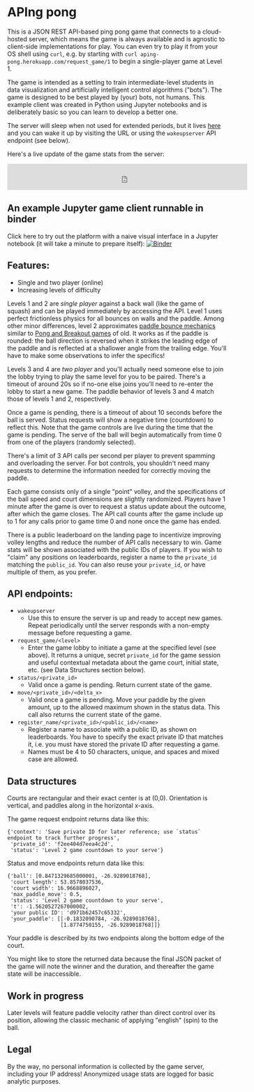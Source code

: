 # APIng pong

This is a JSON REST API-based ping pong game that connects to a cloud-hosted server, which means the game is always available and is agnostic to client-side implementations for play. You can even try to play it from your OS shell using `curl`, e.g. by starting with `curl aping-pong.herokuapp.com/request_game/1` to begin a single-player game at Level 1.

The game is intended as a setting to train intermediate-level students in data visualization and artificially intelligent control algorithms ("bots"). The game is designed to be best played by (your) bots, not humans. This example client was created in Python using Jupyter notebooks and is deliberately basic so you can learn to develop a better one.

The server will sleep when not used for extended periods, but it lives [here](https://aping-pong.herokuapp.com/) and you can wake it up by visiting the URL or using the `wakeupserver` API endpoint (see below).

Here's a live update of the game stats from the server:
<center>
    <iframe width="550" height="60" src="https://aping-pong.herokuapp.com/stats_totals" frameborder="0">
    </iframe>
</center>

## An example Jupyter game client runnable in binder

Click here to try out the platform with a naive visual interface in a Jupyter notebook (it will take a minute to prepare itself): [![Binder](https://mybinder.org/badge_logo.svg)](https://mybinder.org/v2/gh/robclewley/aping-pong-jupclient/master?filepath=play.ipynb)

## Features:
 * Single and two player (online)
 * Increasing levels of difficulty

Levels 1 and 2 are *single player* against a back wall (like the game of squash) and can be played immediately by accessing the API. Level 1 uses perfect frictionless physics for all bounces on walls and the paddle. Among other minor differences, level 2 approximates [paddle bounce mechanics](https://gamedev.stackexchange.com/questions/4253/in-pong-how-do-you-calculate-the-balls-direction-when-it-bounces-off-the-paddl) similar to [Pong and Breakout games](https://www.gamasutra.com/view/feature/130053/breaking_down_breakout_system_and_.php) of old. It works as if the paddle is rounded: the ball direction is reversed when it strikes the leading edge of the paddle and is reflected at a shallower angle from the trailing edge. You'll have to make some observations to infer the specifics!

Levels 3 and 4 are *two player* and you'll actually need someone else to join the lobby trying to play the same level for you to be paired. There's a timeout of around 20s so if no-one else joins you'll need to re-enter the lobby to start a new game. The paddle behavior of levels 3 and 4 match those of levels 1 and 2, respectively.

Once a game is pending, there is a timeout of about 10 seconds before the ball is served. Status requests will show a negative time (countdown) to reflect this. Note that the game controls are live during the time that the game is pending. The serve of the ball will begin automatically from time 0 from one of the players (randomly selected).

There's a limit of 3 API calls per second per player to prevent spamming and overloading the server. For bot controls, you shouldn't need many requests to determine the information needed for correctly moving the paddle.

Each game consists only of a single "point" volley, and the specifications of the ball speed and court dimensions are slightly randomized. Players have 1 minute after the game is over to request a status update about the outcome, after which the game closes. The API call counts after the game include up to 1 for any calls prior to game time 0 and none once the game has ended.

There is a public leaderboard on the landing page to incentivize improving volley lengths and reduce the number of API calls necessary to win. Game stats will be shown associated with the public IDs of players. If you wish to "claim" any positions on leaderboards, register a name to the `private_id` matching the `public_id`. You can also reuse your `private_id`, or have multiple of them, as you prefer.


## API endpoints:
 * `wakeupserver`
   - Use this to ensure the server is up and ready to accept new games. Repeat periodically until the server responds with a non-empty message before requesting a game.
 * `request_game/<level>`
   - Enter the game lobby to initiate a game at the specified level (see above). It returns a unique, secret `private_id` for the game session and useful contextual metadata about the game court, initial state, etc. (see Data Structures section below).
 * `status/<private_id>`
   - Valid once a game is pending. Return current state of the game.
 * `move/<private_id>/<delta_x>`
   - Valid once a game is pending. Move your paddle by the given amount, up to the allowed maximum shown in the status data. This call also returns the current state of the game.
 * `register_name/<private_id>/<public_id>/<name>`
   - Register a name to associate with a public ID, as shown on leaderboards. You have to specify the exact private ID that matches it, i.e. you must have stored the private ID after requesting a game.
   - Names must be 4 to 50 characters, unique, and spaces and mixed case are allowed.

## Data structures

Courts are rectangular and their exact center is at (0,0). Orientation is vertical, and paddles along in the horizontal x-axis.

The game request endpoint returns data like this:

```
{'context': 'Save private ID for later reference; use `status` endpoint to track further progress',
 'private_id': 'f2ee404d7eea4c2d',
 'status': 'Level 2 game countdown to your serve'}
 ```

Status and move endpoints return data like this:

```
{'ball': [0.8471329685000001, -26.9289018768],
 'court length': 53.8578037536,
 'court width': 16.9668896027,
 'max_paddle_move': 0.5,
 'status': 'Level 2 game countdown to your serve',
 't': -1.5620527267000002,
 'your public ID': 'd971b62457c65332',
 'your_paddle': [[-0.1832090784, -26.9289018768],
                 [1.8774750155, -26.9289018768]]}
```

Your paddle is described by its two endpoints along the bottom edge of the court.

You might like to store the returned data because the final JSON packet of the game will note the winner and the duration, and thereafter the game state will be inaccessible.

## Work in progress

Later levels will feature paddle velocity rather than direct control over its position, allowing the classic mechanic of applying "english" (spin) to the ball.

## Legal

By the way, no personal information is collected by the game server, including your IP address! Anonymized usage stats are logged for basic analytic purposes.

